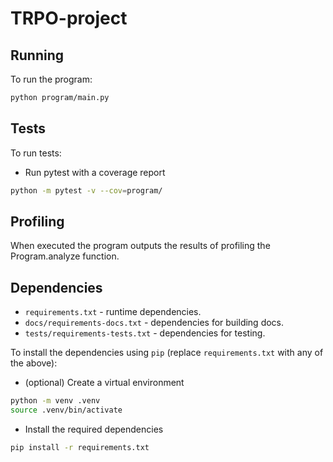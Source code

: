 # TRPO-project

## Running

To run the program:

```bash
python program/main.py
```

## Tests

To run tests:

- Run pytest with a coverage report
```bash
python -m pytest -v --cov=program/
```

## Profiling

When executed the program outputs the results of profiling the Program.analyze function.

## Dependencies

- `requirements.txt` - runtime dependencies.
- `docs/requirements-docs.txt` - dependencies for building docs.
- `tests/requirements-tests.txt` - dependencies for testing.

To install the dependencies using `pip` (replace `requirements.txt` with any of the above):

- (optional) Create a virtual environment
```bash
python -m venv .venv
source .venv/bin/activate
```

- Install the required dependencies
```bash
pip install -r requirements.txt
```
